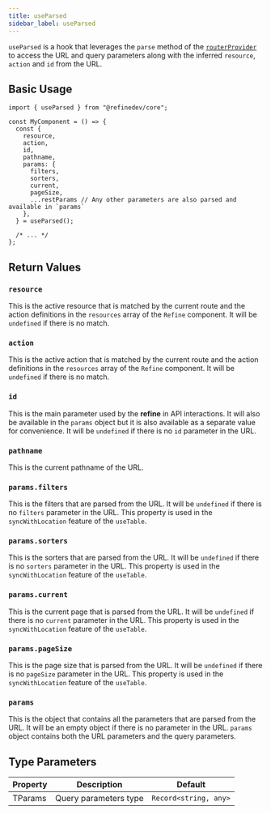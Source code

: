 ```yaml
---
title: useParsed
sidebar_label: useParsed
---
```


`useParsed` is a hook that leverages the `parse` method of the [`routerProvider`][routerprovider] to access the URL and query parameters along with the inferred `resource`, `action` and `id` from the URL.

## Basic Usage

```tsx
import { useParsed } from "@refinedev/core";

const MyComponent = () => {
  const {
    resource,
    action,
    id,
    pathname,
    params: {
      filters,
      sorters,
      current,
      pageSize,
      ...restParams // Any other parameters are also parsed and available in `params`
    },
  } = useParsed();

  /* ... */
};
```

## Return Values

### `resource`

This is the active resource that is matched by the current route and the action definitions in the `resources` array of the `Refine` component. It will be `undefined` if there is no match.

### `action`

This is the active action that is matched by the current route and the action definitions in the `resources` array of the `Refine` component. It will be `undefined` if there is no match.

### `id`

This is the main parameter used by the **refine** in API interactions. It will also be available in the `params` object but it is also available as a separate value for convenience. It will be `undefined` if there is no `id` parameter in the URL.

### `pathname`

This is the current pathname of the URL.

### `params.filters`

This is the filters that are parsed from the URL. It will be `undefined` if there is no `filters` parameter in the URL. This property is used in the `syncWithLocation` feature of the `useTable`.

### `params.sorters`

This is the sorters that are parsed from the URL. It will be `undefined` if there is no `sorters` parameter in the URL. This property is used in the `syncWithLocation` feature of the `useTable`.

### `params.current`

This is the current page that is parsed from the URL. It will be `undefined` if there is no `current` parameter in the URL. This property is used in the `syncWithLocation` feature of the `useTable`.

### `params.pageSize`

This is the page size that is parsed from the URL. It will be `undefined` if there is no `pageSize` parameter in the URL. This property is used in the `syncWithLocation` feature of the `useTable`.

### `params`

This is the object that contains all the parameters that are parsed from the URL. It will be an empty object if there is no parameter in the URL. `params` object contains both the URL parameters and the query parameters.

[routerprovider]: /docs/core/providers/router-provider

## Type Parameters

| Property | Description           | Default               |
| -------- | --------------------- | --------------------- |
| TParams  | Query parameters type | `Record<string, any>` |
